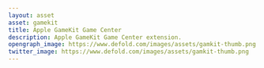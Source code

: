 ```yaml
---
layout: asset
asset: gamekit
title: Apple GameKit Game Center
description: Apple GameKit Game Center extension.
opengraph_image: https://www.defold.com/images/assets/gamkit-thumb.png
twitter_image: https://www.defold.com/images/assets/gamkit-thumb.png
---
```

